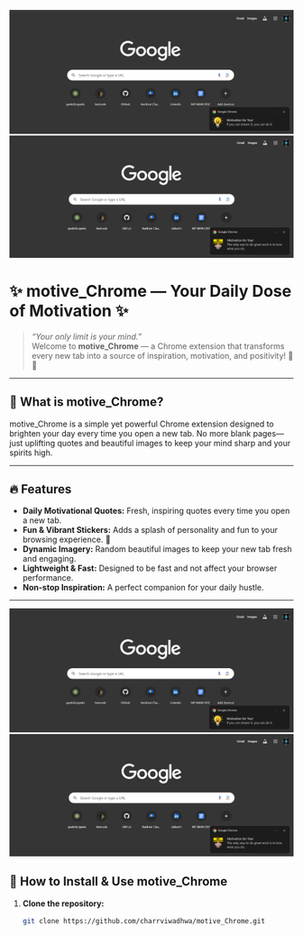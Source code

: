 ![Motivational Screenshot 1](screenshots/Screenshot_2025-06-07_002428.png)
![Motivational Screenshot 2](screenshots/Screenshot_2025-06-07_002447.png)



# ✨ motive_Chrome — Your Daily Dose of Motivation ✨

> *“Your only limit is your mind.”*  
> Welcome to **motive_Chrome** — a Chrome extension that transforms every new tab into a source of inspiration, motivation, and positivity! 🚀💪

---

## 🎯 What is motive_Chrome?

motive_Chrome is a simple yet powerful Chrome extension designed to brighten your day every time you open a new tab. No more blank pages—just uplifting quotes and beautiful images to keep your mind sharp and your spirits high.

---

## 🔥 Features

- **Daily Motivational Quotes:** Fresh, inspiring quotes every time you open a new tab.  
- **Fun & Vibrant Stickers:** Adds a splash of personality and fun to your browsing experience. 🎉  
- **Dynamic Imagery:** Random beautiful images to keep your new tab fresh and engaging.  
- **Lightweight & Fast:** Designed to be fast and not affect your browser performance.  
- **Non-stop Inspiration:** A perfect companion for your daily hustle.

---
![Motivational Screenshot 1](screenshots/Screenshot_2025-06-07_002428.png)
![Motivational Screenshot 2](screenshots/Screenshot_2025-06-07_002447.png)



## 🚀 How to Install & Use motive_Chrome

1. **Clone the repository:**
   ```bash
   git clone https://github.com/charrviwadhwa/motive_Chrome.git
